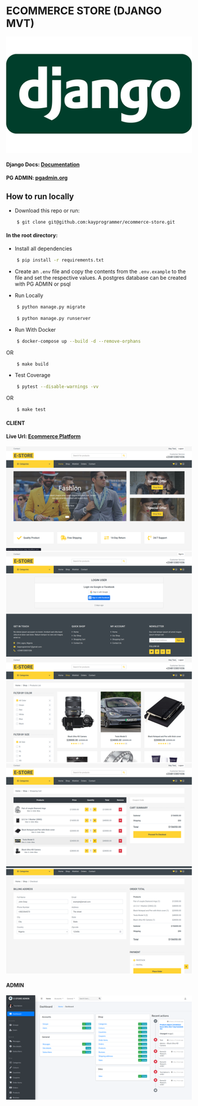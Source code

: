 # ECOMMERCE STORE (DJANGO MVT)

![alt text](https://github.com/kayprogrammer/ecommerce-store/blob/main/display/django.png?raw=true)


#### Django Docs: [Documentation](https://docs.djangoproject.com/en/4.2/)
#### PG ADMIN: [pgadmin.org](https://www.pgadmin.org) 


## How to run locally

* Download this repo or run: 
```bash
    $ git clone git@github.com:kayprogrammer/ecommerce-store.git
```

#### In the root directory:
- Install all dependencies
```bash
    $ pip install -r requirements.txt
```
- Create an `.env` file and copy the contents from the `.env.example` to the file and set the respective values. A postgres database can be created with PG ADMIN or psql

- Run Locally
```bash
    $ python manage.py migrate
```
```bash
    $ python manage.py runserver
```

- Run With Docker
```bash
    $ docker-compose up --build -d --remove-orphans
```
OR
```bash
    $ make build
```

- Test Coverage
```bash
    $ pytest --disable-warnings -vv
```
OR
```bash
    $ make test
```

#### CLIENT
#### Live Url: [Ecommerce Platform](https://estore-django.vercel.app/) 

![alt text](https://github.com/kayprogrammer/ecommerce-store/blob/main/display/home.png?raw=true)
![alt text](https://github.com/kayprogrammer/ecommerce-store/blob/main/display/login.png?raw=true)
![alt text](https://github.com/kayprogrammer/ecommerce-store/blob/main/display/shop.png?raw=true)
![alt text](https://github.com/kayprogrammer/ecommerce-store/blob/main/display/cart.png?raw=true)
![alt text](https://github.com/kayprogrammer/ecommerce-store/blob/main/display/checkout.png?raw=true)


#### ADMIN
![alt text](https://github.com/kayprogrammer/ecommerce-store/blob/main/display/admin.png?raw=true)